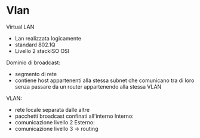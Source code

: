 # Vlan

Virtual LAN
- Lan realizzata logicamente
- standard 802.1Q
- Livello 2 stackISO OSI

Dominio di broadcast:
- segmento di rete
- contiene host appartenenti alla stessa subnet che comunicano tra di loro senza passare da un router appartenendo alla stessa VLAN

VLAN:
- rete locale separata dalle altre
- pacchetti broadcast confinati all'interno
Interno:
- comunicazione livello 2
Esterno:
- comunicazione livello 3 -> routing 
<!--stackedit_data:
eyJoaXN0b3J5IjpbLTcwMDIxMzQ5NF19
-->
